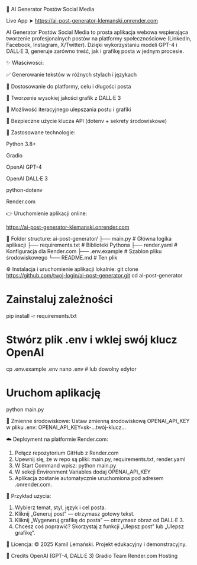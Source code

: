 📱 AI Generator Postów Social Media

Live App ➤ https://ai-post-generator-klemanski.onrender.com

AI Generator Postów Social Media to prosta aplikacja webowa wspierająca tworzenie profesjonalnych postów na platformy społecznościowe (LinkedIn, Facebook, Instagram, X/Twitter). Dzięki wykorzystaniu modeli GPT-4 i DALL·E 3, generuje zarówno treść, jak i grafikę posta w jednym procesie.

✨ Właściwości:

✅ Generowanie tekstów w różnych stylach i językach

🎯 Dostosowanie do platformy, celu i długości posta

🎨 Tworzenie wysokiej jakości grafik z DALL·E 3

🔁 Możliwość iteracyjnego ulepszania postu i grafiki

🔐 Bezpieczne użycie klucza API (dotenv + sekrety środowiskowe)


🧪 Zastosowane technologie:

Python 3.8+

Gradio

OpenAI GPT-4

OpenAI DALL·E 3

python-dotenv

Render.com


👉 Uruchomienie aplikacji online:

https://ai-post-generator-klemanski.onrender.com

📂 Folder structure:
ai-post-generator/
├── main.py              # Główna logika aplikacji
├── requirements.txt     # Biblioteki Pythona
├── render.yaml          # Konfiguracja dla Render.com
├── .env.example         # Szablon pliku środowiskowego
└── README.md            # Ten plik

⚙️ Instalacja i uruchomienie aplikacji lokalnie:
git clone https://github.com/twoj-login/ai-post-generator.git
cd ai-post-generator

# Zainstaluj zależności
pip install -r requirements.txt

# Stwórz plik .env i wklej swój klucz OpenAI
cp .env.example .env
nano .env  # lub dowolny edytor

# Uruchom aplikację
python main.py

🔐 Zmienne środowiskowe:
Ustaw zmienną środowiskową OPENAI_API_KEY w pliku .env:
OPENAI_API_KEY=sk-...twój-klucz...

☁️ Deployment na platformie Render.com:
1. Połącz repozytorium GitHub z Render.com
2. Upewnij się, że w repo są pliki: main.py, requirements.txt, render.yaml
3. W Start Command wpisz: python main.py
4. W sekcji Environment Variables dodaj OPENAI_API_KEY
5. Aplikacja zostanie automatycznie uruchomiona pod adresem .onrender.com.

📌 Przykład użycia:
1. Wybierz temat, styl, język i cel posta.
2. Kliknij „Generuj post” — otrzymasz gotowy tekst.
3. Kliknij „Wygeneruj grafikę do posta” — otrzymasz obraz od DALL·E 3.
4. Chcesz coś poprawić? Skorzystaj z funkcji „Ulepsz post” lub „Ulepsz grafikę”.

📝 Licencja:
© 2025 Kamil Lemański. Projekt edukacyjny i demonstracyjny.

🙏 Credits
OpenAI (GPT-4, DALL·E 3)
Gradio Team
Render.com Hosting
